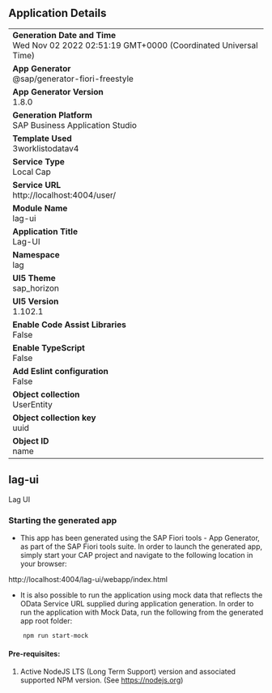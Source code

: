## Application Details
|               |
| ------------- |
|**Generation Date and Time**<br>Wed Nov 02 2022 02:51:19 GMT+0000 (Coordinated Universal Time)|
|**App Generator**<br>@sap/generator-fiori-freestyle|
|**App Generator Version**<br>1.8.0|
|**Generation Platform**<br>SAP Business Application Studio|
|**Template Used**<br>3worklistodatav4|
|**Service Type**<br>Local Cap|
|**Service URL**<br>http://localhost:4004/user/
|**Module Name**<br>lag-ui|
|**Application Title**<br>Lag-UI|
|**Namespace**<br>lag|
|**UI5 Theme**<br>sap_horizon|
|**UI5 Version**<br>1.102.1|
|**Enable Code Assist Libraries**<br>False|
|**Enable TypeScript**<br>False|
|**Add Eslint configuration**<br>False|
|**Object collection**<br>UserEntity|
|**Object collection key**<br>uuid|
|**Object ID**<br>name|

## lag-ui

Lag UI

### Starting the generated app

-   This app has been generated using the SAP Fiori tools - App Generator, as part of the SAP Fiori tools suite.  In order to launch the generated app, simply start your CAP project and navigate to the following location in your browser:

http://localhost:4004/lag-ui/webapp/index.html

- It is also possible to run the application using mock data that reflects the OData Service URL supplied during application generation.  In order to run the application with Mock Data, run the following from the generated app root folder:

```
    npm run start-mock
```

#### Pre-requisites:

1. Active NodeJS LTS (Long Term Support) version and associated supported NPM version.  (See https://nodejs.org)


